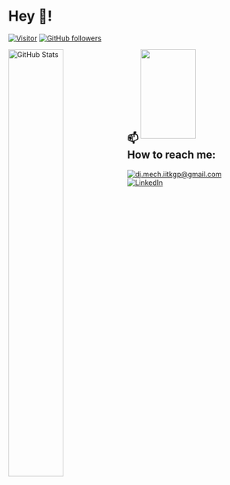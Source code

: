 <h1>Hey 👋!</h1>

[![Visitor](https://visitor-badge.laobi.icu/badge?page_id=avvari-da.avvari-da)](https://github.com/avvari-da) [![GitHub followers](https://img.shields.io/github/followers/avvari-da.svg?style=social&label=Follow)](https://github.com/avvari-da?tab=followers)

<img align="left" width="47%" src="https://github-readme-streak-stats.herokuapp.com/?user=avvari-da" alt="GitHub Stats" />
<img align="right" width="47%" height=180em src="https://github-readme-stats.vercel.app/api?username=avvari-da&count_private=true&show_icons=true&theme=vue&include_all_commits=true" />

<br /><br /><br /><br /><br /><br /><br /><br />

<h2>📫 How to reach me:</h2>

<a href="mailto:dj.mech.iitkgp@gmail.com">![dj.mech.iitkgp@gmail.com](https://img.shields.io/badge/Gmail-D14836?style=for-the-badge&logo=gmail&logoColor=white)</a> <a href="https://www.linkedin.com/in/dheerajavvari/">![LinkedIn](https://img.shields.io/badge/LinkedIn-0077B5?style=for-the-badge&logo=linkedin&logoColor=white)</a>
